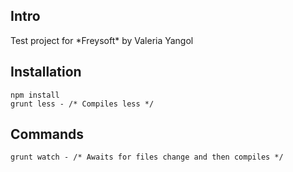 <h2>Intro</h2>
Test project for *Freysoft* by Valeria Yangol


<h2>Installation</h2>

```
npm install
grunt less - /* Compiles less */
```


<h2>Commands</h2>

```
grunt watch - /* Awaits for files change and then compiles */
```
